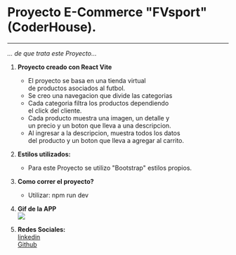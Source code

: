 # Proyecto E-Commerce "FVsport" (CoderHouse).

---

*... de que trata este Proyecto...*

1. __Proyecto creado con React Vite__

    * El proyecto se basa en una tienda virtual <br>
    de productos asociados al futbol. <br>
    * Se creo una navegacion que divide las categorias<br>
    * Cada categoria filtra los productos dependiendo <br>
    el click del cliente.<br>
    * Cada producto muestra una imagen, un detalle y <br> un precio y un boton que lleva a una descripcion.
    * Al ingresar a la descripcion, muestra todos los datos<br> del producto y un boton que lleva a agregar al carrito.

1. __Estilos utilizados:__
    * Para este Proyecto se utilizo "Bootstrap" estilos propios.
1. __Como correr el proyecto?__
    * Utilizar: npm run dev<br> 

1. __Gif de la APP__<br>
    ![](./src/assets/img/App.gif)

1. __Redes Sociales:__   
    [linkedin](https://www.linkedin.com/in/sergio-gwiazdziniski-507805238/)<br>
    [Github](https://github.com/sergio-gwia?tab=repositories)
